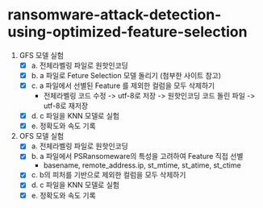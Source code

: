 # ransomware-attack-detection-using-optimized-feature-selection
1. GFS 모델 실험
    - [x]  a. 전체라벨링 파일로 원핫인코딩
    - [x]  b. a 파일로 Feture Selection 모델 돌리기 (첨부한 사이트 참고)
    - [x]  c. a 파일에서 선별된 Feature 를 제외한 컬럼을 모두 삭제하기
        - 전체라벨링 코드 수정 -> utf-8로 저장 -> 원핫인코딩 코드 돌린 파일 -> utf-8로 재저장
    - [x]  d. c 파일을 KNN 모델로 실험
    - [x]  e. 정확도와 속도 기록

1. OFS 모델 실험 
    - [x]  a. 전체라벨링 파일로 원핫인코딩
    - [x]  b. a 파일에서 PSRansomeware의 특성을 고려하여 Feature 직접 선별
        - basename, remote_address.ip, st_mtime, st_atime, st_ctime
    - [x]  c. b의 피처를 기반으로 제외한 컬럼을 모두 삭제하기
    - [x]  d. c 파일을 KNN 모델로 실험
    - [x]  e. 정확도와 속도 기록
